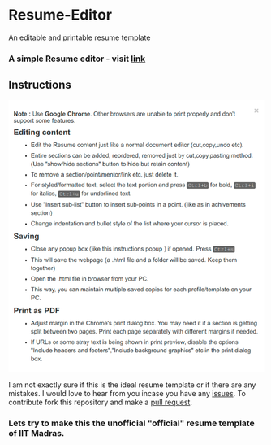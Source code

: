 # Resume-Editor

An editable and printable resume template

### A simple Resume editor - visit [link](https://mukundvarmat.github.io/Resume-Editor/)

## Instructions

![instructions](instructions.png)

I am not exactly sure if this is the ideal resume template or if there are any mistakes. 
I would love to hear from you incase you have any [issues](https://github.com/MukundVarmaT/Resume-Editor/issues).
To contribute fork this repository and make a [pull request](https://github.com/MukundVarmaT/Resume-Editor/pulls). 

### Lets try to make this the unofficial "official" resume template of IIT Madras.